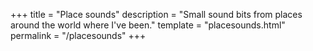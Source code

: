 +++
title = "Place sounds"
description = "Small sound bits from places around the world where I've been."
template = "placesounds.html"
permalink = "/placesounds"
+++
